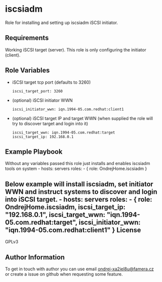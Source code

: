 iscsiadm
=========

Role for installing and setting up iscsiadm iSCSI initiator.

Requirements
------------

Working iSCSI target (server). This role is only configuring the initiator (client).

Role Variables
--------------

  - iSCSI target tcp port (defaults to 3260)
    ```
    iscsi_target_port: 3260
    ```

  - (optional) iSCSI initiator WWN
    ```
    iscsi_initiator_wwn: iqn.1994-05.com.redhat:client1
    ```

  - (optional) iSCSI target IP and target WWN (when supplied the role will try to discover target and login into it)
    ```
    iscsi_target_wwn: iqn.1994-05.com.redhat:target
    iscsi_target_ip: 192.168.0.1
    ```

Example Playbook
----------------

Without any variables passed this role just installs and enables iscsiadm tools on system
    - hosts: servers
      roles:
         - { role: OndrejHome.iscsiadm }

Below example will install iscsiadm, set initiator WWN and instruct systems to discover and login into iSCSI target.
    - hosts: servers
      roles:
         - { role: OndrejHome.iscsiadm, iscsi_target_ip: "192.168.0.1", iscsi_target_wwn: "iqn.1994-05.com.redhat:target", iscsi_initiator_wwn: "iqn.1994-05.com.redhat:client1" }
License
-------

GPLv3

Author Information
------------------

To get in touch with author you can use email ondrej-xa2iel8u@famera.cz or create a issue on github when requesting some feature.
